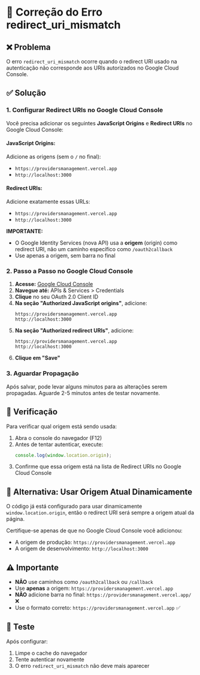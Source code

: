 # 🔧 Correção do Erro redirect_uri_mismatch

## ❌ Problema

O erro `redirect_uri_mismatch` ocorre quando o redirect URI usado na autenticação não corresponde aos URIs autorizados no Google Cloud Console.

## ✅ Solução

### 1. Configurar Redirect URIs no Google Cloud Console

Você precisa adicionar os seguintes **JavaScript Origins** e **Redirect URIs** no Google Cloud Console:

#### **JavaScript Origins:**
Adicione as origens (sem o `/` no final):
- `https://providersmanagement.vercel.app`
- `http://localhost:3000`

#### **Redirect URIs:**
Adicione exatamente essas URLs:
- `https://providersmanagement.vercel.app`
- `http://localhost:3000`

**IMPORTANTE:** 
- O Google Identity Services (nova API) usa a **origem** (origin) como redirect URI, não um caminho específico como `/oauth2callback`
- Use apenas a origem, sem barra no final

### 2. Passo a Passo no Google Cloud Console

1. **Acesse:** [Google Cloud Console](https://console.cloud.google.com/)
2. **Navegue até:** APIs & Services > Credentials
3. **Clique** no seu OAuth 2.0 Client ID
4. **Na seção "Authorized JavaScript origins"**, adicione:
   ```
   https://providersmanagement.vercel.app
   http://localhost:3000
   ```
5. **Na seção "Authorized redirect URIs"**, adicione:
   ```
   https://providersmanagement.vercel.app
   http://localhost:3000
   ```
6. **Clique em "Save"**

### 3. Aguardar Propagação

Após salvar, pode levar alguns minutos para as alterações serem propagadas. Aguarde 2-5 minutos antes de testar novamente.

## 📝 Verificação

Para verificar qual origem está sendo usada:
1. Abra o console do navegador (F12)
2. Antes de tentar autenticar, execute:
   ```javascript
   console.log(window.location.origin);
   ```
3. Confirme que essa origem está na lista de Redirect URIs no Google Cloud Console

## 🔄 Alternativa: Usar Origem Atual Dinamicamente

O código já está configurado para usar dinamicamente `window.location.origin`, então o redirect URI será sempre a origem atual da página.

Certifique-se apenas de que no Google Cloud Console você adicionou:
- A origem de produção: `https://providersmanagement.vercel.app`
- A origem de desenvolvimento: `http://localhost:3000`

## ⚠️ Importante

- **NÃO** use caminhos como `/oauth2callback` ou `/callback`
- Use **apenas** a origem: `https://providersmanagement.vercel.app`
- **NÃO** adicione barra no final: `https://providersmanagement.vercel.app/` ❌
- Use o formato correto: `https://providersmanagement.vercel.app` ✅

## 🧪 Teste

Após configurar:
1. Limpe o cache do navegador
2. Tente autenticar novamente
3. O erro `redirect_uri_mismatch` não deve mais aparecer

